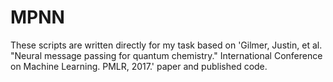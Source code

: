 # MPNN
These scripts are written directly for my task based on 'Gilmer, Justin, et al. "Neural message passing for quantum chemistry." International Conference on Machine Learning. PMLR, 2017.' paper and published code.
